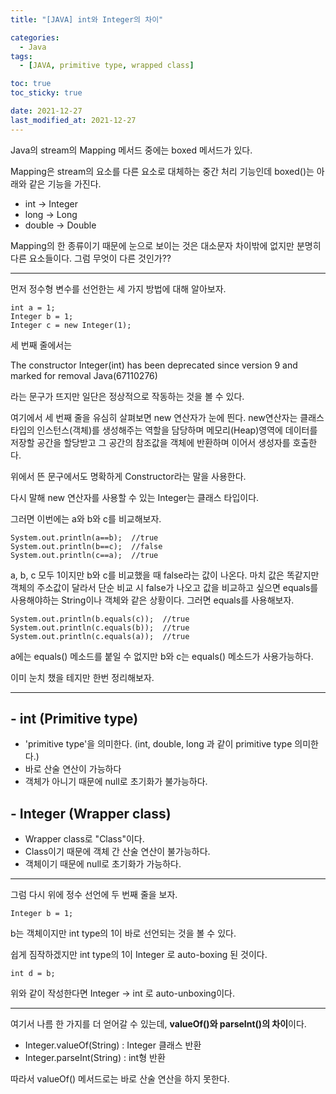 ```yaml
---
title: "[JAVA] int와 Integer의 차이"

categories:
  - Java
tags:
  - [JAVA, primitive type, wrapped class]

toc: true
toc_sticky: true

date: 2021-12-27
last_modified_at: 2021-12-27
---
```


Java의 stream의 Mapping 메서드 중에는 boxed 메서드가 있다.

Mapping은 stream의 요소를 다른 요소로 대체하는 중간 처리 기능인데 boxed()는 아래와 같은 기능을 가진다.

- int -> Integer
- long -> Long
- double -> Double

Mapping의 한 종류이기 때문에 눈으로 보이는 것은 대소문자 차이밖에 없지만 분명히 다른 요소들이다. 그럼 무엇이 다른 것인가??

---

먼저 정수형 변수를 선언한는 세 가지 방법에 대해 알아보자.

```
int a = 1;
Integer b = 1;
Integer c = new Integer(1);
```

세 번째 줄에서는

The constructor Integer(int) has been deprecated since version 9 and marked for removal Java(67110276)

라는 문구가 뜨지만 일단은 정상적으로 작동하는 것을 볼 수 있다.

여기에서 세 번째 줄을 유심히 살펴보면 new 연산자가 눈에 띈다. new연산자는 클래스 타입의 인스턴스(객체)를 생성해주는 역할을 담당하며 메모리(Heap)영역에 데이터를 저장할 공간을 할당받고 그 공간의 참조값을 객체에 반환하며 이어서 생성자를 호출한다.

위에서 뜬 문구에서도 명확하게 Constructor라는 말을 사용한다.

다시 말해 new 연산자를 사용할 수 있는 Integer는 클래스 타입이다.

그러면 이번에는 a와 b와 c를 비교해보자.

```
System.out.println(a==b);  //true
System.out.println(b==c);  //false
System.out.println(c==a);  //true
```

a, b, c 모두 1이지만 b와 c를 비교했을 때 false라는 값이 나온다. 마치 값은 똑같지만 객체의 주소값이 달라서 단순 비교 시 false가 나오고 값을 비교하고 싶으면 equals를 사용해야하는 String이나 객체와 같은 상황이다. 그러면 equals를 사용해보자.

```
System.out.println(b.equals(c));  //true
System.out.println(c.equals(b));  //true
System.out.println(c.equals(a));  //true
```

a에는 equals() 메소드를 붙일 수 없지만 b와 c는 equals() 메소드가 사용가능하다.

이미 눈치 챘을 테지만 한번 정리해보자.

---

## **\- int (Primitive type)**

- 'primitive type'을 의미한다. (int, double, long 과 같이 primitive type 의미한다.)
- 바로 산술 연산이 가능하다
- 객체가 아니기 때문에 null로 초기화가 불가능하다.

## **\- Integer (Wrapper class)**

- Wrapper class로 "Class"이다.
- Class이기 때문에 객체 간 산술 연산이 불가능하다.
- 객체이기 때문에 null로 초기화가 가능하다.

---

그럼 다시 위에 정수 선언에 두 번째 줄을 보자.

```
Integer b = 1;
```

b는 객체이지만 int type의 1이 바로 선언되는 것을 볼 수 있다.

쉽게 짐작하겠지만 int type의 1이 Integer 로 auto-boxing 된 것이다.

```
int d = b;
```

위와 같이 작성한다면 Integer -> int 로 auto-unboxing이다.

---

여기서 나름 한 가지를 더 얻어갈 수 있는데, **valueOf()와 parseInt()의 차이**이다.

- Integer.valueOf(String) : Integer 클래스 반환
- Integer.parseInt(String) : int형 반환

따라서 valueOf() 메서드로는 바로 산술 연산을 하지 못한다.
